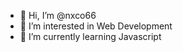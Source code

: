 - 👋 Hi, I’m @nxco66
- 👀 I’m interested in Web Development
- 🌱 I’m currently learning Javascript

<!---
nxco66/nxco66 is a ✨ special ✨ repository because its `README.md` (this file) appears on your GitHub profile.
You can click the Preview link to take a look at your changes.
--->
